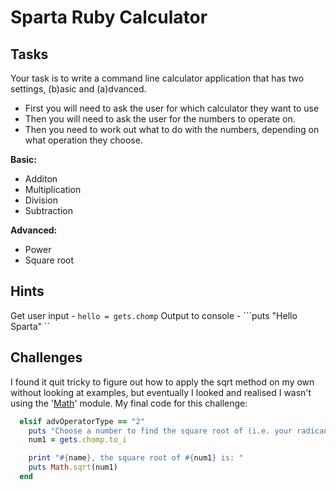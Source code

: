 # Sparta Ruby Calculator

## Tasks

Your task is to write a command line calculator application that has two settings, (b)asic and (a)dvanced. 

- First you will need to ask the user for which calculator they want to use
- Then you will need to ask the user for the numbers to operate on.
- Then you need to work out what to do with the numbers, depending on what operation they choose.


**Basic:**
  - Additon
  - Multiplication 
  - Division
  - Subtraction

**Advanced:**
  - Power
  - Square root


## Hints
Get user input      - ```hello = gets.chomp```
Output to console   - ```puts "Hello Sparta" `` 

## Challenges
I found it quit tricky to figure out how to apply the sqrt method on my own without looking at examples, but eventually I looked and realised I wasn't using the '[Math](https://ruby-doc.org/core-2.1.2/Math.html#method-c-sqrt)' module. My final code for this challenge:

```ruby
  elsif advOperatorType == "2"
    puts "Choose a number to find the square root of (i.e. your radicand):"
    num1 = gets.chomp.to_i

    print "#{name}, the square root of #{num1} is: "
    puts Math.sqrt(num1)
  end
```